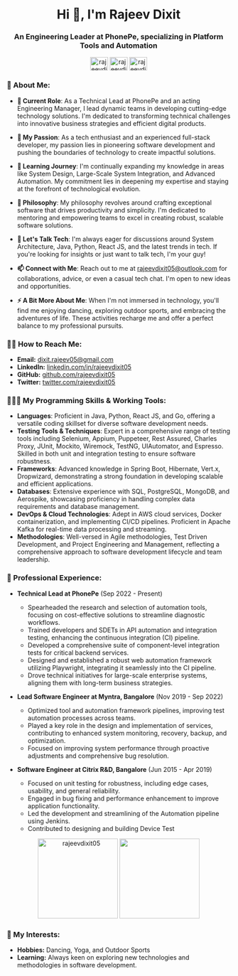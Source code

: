 <h1 align="center">Hi 👋, I'm Rajeev Dixit</h1>
<h3 align="center">An Engineering Leader at PhonePe, specializing in Platform Tools and Automation</h3>

<p align="center">
  <a href="https://linkedin.com/in/rajeevdixit05" target="blank"><img align="center" src="https://www.vectorlogo.zone/logos/linkedin/linkedin-icon.svg" alt="rajeevdixit05" height="30" width="40" /></a>
  <a href="https://github.com/rajeevdixit05" target="blank"><img align="center" src="https://www.vectorlogo.zone/logos/github/github-icon.svg" alt="rajeevdixit05" height="30" width="40" /></a>
  <a href="https://twitter.com/rajeevdixit05" target="blank"><img align="center" src="https://www.vectorlogo.zone/logos/twitter/twitter-official.svg" alt="rajeevdixit05" height="30" width="40" /></a>
</p>

### 👱 About Me:

- **🔭 Current Role**: As a Technical Lead at PhonePe and an acting Engineering Manager, I lead dynamic teams in developing cutting-edge technology solutions. I'm dedicated to transforming technical challenges into innovative business strategies and efficient digital products.

- **👀 My Passion**: As a tech enthusiast and an experienced full-stack developer, my passion lies in pioneering software development and pushing the boundaries of technology to create impactful solutions.

- **🌱 Learning Journey**: I'm continually expanding my knowledge in areas like System Design, Large-Scale System Integration, and Advanced Automation. My commitment lies in deepening my expertise and staying at the forefront of technological evolution.

- **🤝 Philosophy**: My philosophy revolves around crafting exceptional software that drives productivity and simplicity. I'm dedicated to mentoring and empowering teams to excel in creating robust, scalable software solutions.

- **💬 Let's Talk Tech**: I'm always eager for discussions around System Architecture, Java, Python, React JS, and the latest trends in tech. If you're looking for insights or just want to talk tech, I'm your guy!

- **📫 Connect with Me**: Reach out to me at rajeevdixit05@outlook.com for collaborations, advice, or even a casual tech chat. I'm open to new ideas and opportunities.

- **⚡ A Bit More About Me**: When I'm not immersed in technology, you'll find me enjoying dancing, exploring outdoor sports, and embracing the adventures of life. These activities recharge me and offer a perfect balance to my professional pursuits.

### 🤙🏻 How to Reach Me:

- **Email:** [dixit.rajeev05@gmail.com](mailto:dixit.rajeev05@gmail.com)
- **LinkedIn:** [linkedin.com/in/rajeevdixit05](https://linkedin.com/in/rajeevdixit05)
- **GitHub:** [github.com/rajeevdixit05](https://github.com/rajeevdixit05)
- **Twitter:** [twitter.com/rajeevdixit05](https://twitter.com/rajeevdixit05)

### 🧑🏻‍💻 My Programming Skills & Working Tools:

- **Languages**: Proficient in Java, Python, React JS, and Go, offering a versatile coding skillset for diverse software development needs.
- **Testing Tools & Techniques**: Expert in a comprehensive range of testing tools including Selenium, Appium, Puppeteer, Rest Assured, Charles Proxy, JUnit, Mockito, Wiremock, TestNG, UIAutomator, and Espresso. Skilled in both unit and integration testing to ensure software robustness.
- **Frameworks**: Advanced knowledge in Spring Boot, Hibernate, Vert.x, Dropwizard, demonstrating a strong foundation in developing scalable and efficient applications.
- **Databases**: Extensive experience with SQL, PostgreSQL, MongoDB, and Aerospike, showcasing proficiency in handling complex data requirements and database management.
- **DevOps & Cloud Technologies**: Adept in AWS cloud services, Docker containerization, and implementing CI/CD pipelines. Proficient in Apache Kafka for real-time data processing and streaming.
- **Methodologies**: Well-versed in Agile methodologies, Test Driven Development, and Project Engineering and Management, reflecting a comprehensive approach to software development lifecycle and team leadership.

### 🔭 Professional Experience:

- **Technical Lead at PhonePe** (Sep 2022 - Present)
  - Spearheaded the research and selection of automation tools, focusing on cost-effective solutions to streamline diagnostic workflows.
  - Trained developers and SDETs in API automation and integration testing, enhancing the continuous integration (CI) pipeline.
  - Developed a comprehensive suite of component-level integration tests for critical backend services.
  - Designed and established a robust web automation framework utilizing Playwright, integrating it seamlessly into the CI pipeline.
  - Drove technical initiatives for large-scale enterprise systems, aligning them with long-term business strategies.

- **Lead Software Engineer at Myntra, Bangalore** (Nov 2019 - Sep 2022)
  - Optimized tool and automation framework pipelines, improving test automation processes across teams.
  - Played a key role in the design and implementation of services, contributing to enhanced system monitoring, recovery, backup, and optimization.
  - Focused on improving system performance through proactive adjustments and comprehensive bug resolution.

- **Software Engineer at Citrix R&D, Bangalore** (Jun 2015 - Apr 2019)
  - Focused on unit testing for robustness, including edge cases, usability, and general reliability.
  - Engaged in bug fixing and performance enhancement to improve application functionality.
  - Led the development and streamlining of the Automation pipeline using Jenkins.
  - Contributed to designing and building Device Test


<div align="center">
  <img height="180em" src="https://github-readme-stats.vercel.app/api?username=rajeevdixit05&show_icons=true&locale=en" alt="rajeevdixit05" />
  <img height="180em" src="https://github-readme-stats.vercel.app/api/top-langs/?username=rajeevdixit05&layout=compact&langs_count=7" />
</div>

### 📖 My Interests:

- **Hobbies:** Dancing, Yoga, and Outdoor Sports
- **Learning:** Always keen on exploring new technologies and methodologies in software development.
